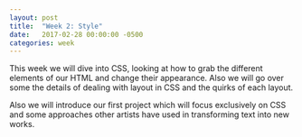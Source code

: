 ```yaml
---
layout: post
title:  "Week 2: Style"
date:   2017-02-28 00:00:00 -0500
categories: week
---
```


This week we will dive into CSS, looking at how to grab the different elements of our HTML and change their appearance. Also we will go over some the details of dealing with layout in CSS and the quirks of each layout.

Also we will introduce our first project which will focus exclusively on CSS and some approaches other artists have used in transforming text into new works.